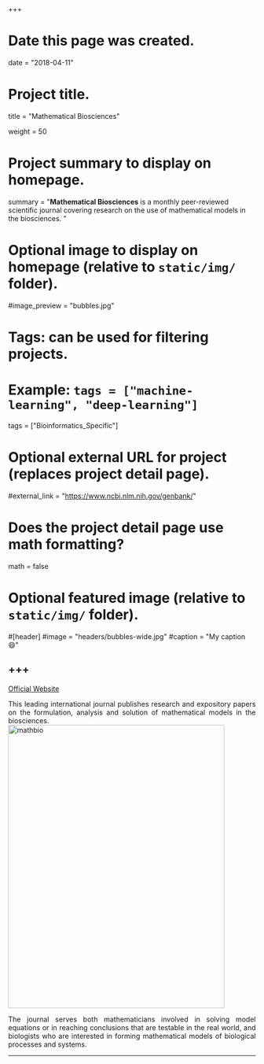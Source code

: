 +++
# Date this page was created.
date = "2018-04-11"

# Project title.
title = "Mathematical Biosciences"

weight = 50
# Project summary to display on homepage.
summary = "**Mathematical Biosciences** is a monthly peer-reviewed scientific journal covering research on the use of mathematical models in the biosciences. "

# Optional image to display on homepage (relative to `static/img/` folder).
#image_preview = "bubbles.jpg"

# Tags: can be used for filtering projects.
# Example: `tags = ["machine-learning", "deep-learning"]`
tags = ["Bioinformatics_Specific"]

# Optional external URL for project (replaces project detail page).
#external_link = "https://www.ncbi.nlm.nih.gov/genbank/"

# Does the project detail page use math formatting?
math = false

# Optional featured image (relative to `static/img/` folder).
#[header]
#image = "headers/bubbles-wide.jpg"
#caption = "My caption :smile:"


+++
---
[Official Website](https://www.journals.elsevier.com/mathematical-biosciences/)

<p align="justify">This leading international journal publishes research and expository papers on the formulation, analysis and solution of mathematical models in the biosciences. 

<img src="/img/journal/spec/mathbio.jpg" width = "440" height = "576" alt="mathbio" align=center />

<p align="justify">The journal serves both mathematicians involved in solving model equations or in reaching conclusions that are testable in the real world, and biologists who are interested in forming mathematical models of biological processes and systems.

---